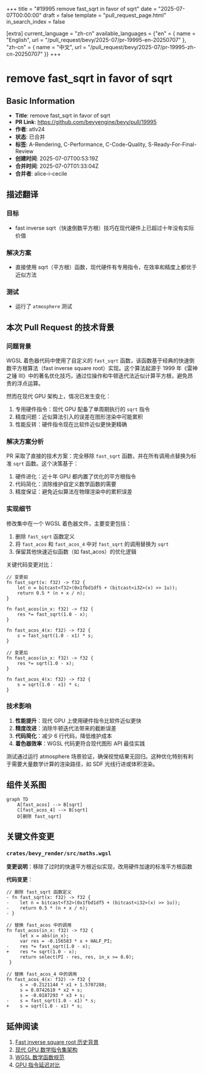 +++
title = "#19995 remove fast_sqrt in favor of sqrt"
date = "2025-07-07T00:00:00"
draft = false
template = "pull_request_page.html"
in_search_index = false

[extra]
current_language = "zh-cn"
available_languages = {"en" = { name = "English", url = "/pull_request/bevy/2025-07/pr-19995-en-20250707" }, "zh-cn" = { name = "中文", url = "/pull_request/bevy/2025-07/pr-19995-zh-cn-20250707" }}
+++

# remove fast_sqrt in favor of sqrt

## Basic Information
- **Title**: remove fast_sqrt in favor of sqrt
- **PR Link**: https://github.com/bevyengine/bevy/pull/19995
- **作者**: atlv24
- **状态**: 已合并
- **标签**: A-Rendering, C-Performance, C-Code-Quality, S-Ready-For-Final-Review
- **创建时间**: 2025-07-07T00:53:19Z
- **合并时间**: 2025-07-07T01:33:04Z
- **合并者**: alice-i-cecile

## 描述翻译
### 目标
- fast inverse sqrt（快速倒数平方根）技巧在现代硬件上已超过十年没有实际价值

### 解决方案
- 直接使用 sqrt（平方根）函数，现代硬件有专用指令，在效率和精度上都优于近似方法

### 测试
- 运行了 `atmosphere` 测试

## 本次 Pull Request 的技术背景

### 问题背景
WGSL 着色器代码中使用了自定义的 `fast_sqrt` 函数，该函数基于经典的快速倒数平方根算法（fast inverse square root）实现。这个算法起源于 1999 年《雷神之锤 III》中的著名优化技巧，通过位操作和牛顿迭代法近似计算平方根，避免昂贵的浮点运算。

然而在现代 GPU 架构上，情况已发生变化：
1. 专用硬件指令：现代 GPU 配备了单周期执行的 `sqrt` 指令
2. 精度问题：近似算法引入的误差在图形渲染中可能累积
3. 性能反转：硬件指令现在比软件近似更快更精确

### 解决方案分析
PR 采取了直接的技术方案：完全移除 `fast_sqrt` 函数，并在所有调用点替换为标准 `sqrt` 函数。这个决策基于：
1. 硬件进化：近十年 GPU 都内置了优化的平方根指令
2. 代码简化：消除维护自定义数学函数的需要
3. 精度保证：避免近似算法在物理渲染中的累积误差

### 实现细节
修改集中在一个 WGSL 着色器文件，主要变更包括：
1. 删除 `fast_sqrt` 函数定义
2. 将 `fast_acos` 和 `fast_acos_4` 中对 `fast_sqrt` 的调用替换为 `sqrt`
3. 保留其他快速近似函数（如 fast_acos）的优化逻辑

关键代码变更对比：
```wgsl
// 变更前
fn fast_sqrt(x: f32) -> f32 {
    let n = bitcast<f32>(0x1fbd1df5 + (bitcast<i32>(x) >> 1u));
    return 0.5 * (n + x / n);
}

fn fast_acos(in_x: f32) -> f32 {
    res *= fast_sqrt(1.0 - x);
}

fn fast_acos_4(x: f32) -> f32 {
    s = fast_sqrt(1.0 - x1) * s;
}
```

```wgsl
// 变更后
fn fast_acos(in_x: f32) -> f32 {
    res *= sqrt(1.0 - x);
}

fn fast_acos_4(x: f32) -> f32 {
    s = sqrt(1.0 - x1) * s;
}
```

### 技术影响
1. **性能提升**：现代 GPU 上使用硬件指令比软件近似更快
2. **精度改进**：消除牛顿迭代法带来的截断误差
3. **代码简化**：减少 6 行代码，降低维护成本
4. **着色器效率**：WGSL 代码更符合现代图形 API 最佳实践

测试通过运行 atmosphere 场景验证，确保视觉结果无回归。这种优化特别有利于需要大量数学计算的渲染路径，如 SDF 光线行进或体积渲染。

## 组件关系图
```mermaid
graph TD
    A[fast_acos] --> B[sqrt]
    C[fast_acos_4] --> B[sqrt]
    D[删除 fast_sqrt]
```

## 关键文件变更
### `crates/bevy_render/src/maths.wgsl`
**变更说明**：移除了过时的快速平方根近似实现，改用硬件加速的标准平方根函数

**代码变更**：
```wgsl
// 删除 fast_sqrt 函数定义
- fn fast_sqrt(x: f32) -> f32 {
-    let n = bitcast<f32>(0x1fbd1df5 + (bitcast<i32>(x) >> 1u));
-    return 0.5 * (n + x / n);
- }

// 替换 fast_acos 中的调用
fn fast_acos(in_x: f32) -> f32 {
     let x = abs(in_x);
     var res = -0.156583 * x + HALF_PI;
-    res *= fast_sqrt(1.0 - x);
+    res *= sqrt(1.0 - x);
     return select(PI - res, res, in_x >= 0.0);
 }

// 替换 fast_acos_4 中的调用
fn fast_acos_4(x: f32) -> f32 {
     s = -0.2121144 * x1 + 1.5707288;
     s = 0.0742610 * x2 + s;
     s = -0.0187293 * x3 + s;
-    s = fast_sqrt(1.0 - x1) * s;
+    s = sqrt(1.0 - x1) * s;
```

## 延伸阅读
1. [Fast inverse square root 历史背景](https://en.wikipedia.org/wiki/Fast_inverse_square_root)
2. [现代 GPU 数学指令集架构](https://developer.nvidia.com/blog/cuda-math-accuracy/)
3. [WGSL 数学函数规范](https://www.w3.org/TR/WGSL/#float-builtin-functions)
4. [GPU 指令延迟对比](https://www.agner.org/optimize/instruction_tables.pdf)